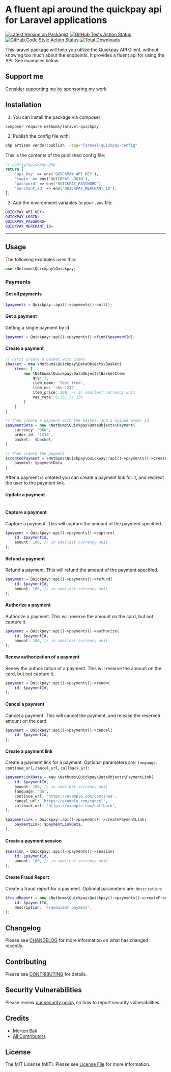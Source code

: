 # A fluent api around the quickpay api for Laravel applications

[![Latest Version on Packagist](https://img.shields.io/packagist/v/netbums/laravel-quickpay.svg?style=flat-square)](https://packagist.org/packages/netbums/laravel-quickpay)
[![GitHub Tests Action Status](https://img.shields.io/github/actions/workflow/status/mortenebak/laravel-quickpay/run-tests.yml?branch=main&label=tests&style=flat-square)](https://github.com/mortenebak/laravel-quickpay/actions?query=workflow%3Arun-tests+branch%3Amain)
[![GitHub Code Style Action Status](https://img.shields.io/github/actions/workflow/status/mortenebak/laravel-quickpay/fix-php-code-style-issues.yml?branch=main&label=code%20style&style=flat-square)](https://github.com/mortenebak/laravel-quickpay/actions?query=workflow%3A"Fix+PHP+code+style+issues"+branch%3Amain)
[![Total Downloads](https://img.shields.io/packagist/dt/netbums/laravel-quickpay.svg?style=flat-square)](https://packagist.org/packages/netbums/laravel-quickpay)

This laravel package will help you utilize the Quickpay API Client, without knowing too much about the endpoints. It provides a fluent api for using the API. See examples below.

## Support me
[Consider supporting me by sponsoring my work](https://github.com/sponsors/mortenebak/)

## Installation

1. You can install the package via composer:

```bash
composer require netbums/laravel-quickpay
```

[//]: # (2. Add the Provider to your `config/app.php` providers array:)

[//]: # ()
[//]: # (```php)

[//]: # (// config/app.php)

[//]: # ('providers' => [)

[//]: # (    //...)

[//]: # (    Netbums\Quickpay\QuickpayServiceProvider::class,)

[//]: # (],)

[//]: # (```)

[//]: # (3. Add the facade to your `config/app.php` aliases array:)

[//]: # ()
[//]: # (```php)

[//]: # (// config/app.php)

[//]: # ('aliases' => [)

[//]: # (    //...)

[//]: # (    'Quickpay' => Netbums\Quickpay\Facades\Quickpay::class,)

[//]: # (],)

[//]: # (```)

2. Publish the config file with:

```bash
php artisan vendor:publish --tag="laravel-quickpay-config"
```

This is the contents of the published config file:

```php
// config/quickpay.php
return [
    'api_key' => env('QUICKPAY_API_KEY'),
    'login' => env('QUICKPAY_LOGIN'),
    'password' => env('QUICKPAY_PASSWORD'),
    'merchant_id' => env('QUICKPAY_MERCHANT_ID'),
];
```

3. Add the environment variables to your `.env` file:

```bash
QUICKPAY_API_KEY=
QUICKPAY_LOGIN=
QUICKPAY_PASSWORD=
QUICKPAY_MERCHANT_ID=
```
---
## Usage
The following examples uses this:

```php
use \Netbums\Quickpay\Quickpay;
```

### Payments

#### Get all payments

```php
$payments = Quickpay::api()->payments()->all();
```

#### Get a payment
Getting a single payment by id
```php
$payment = Quickpay::api()->payments()->find($paymentId);
```

#### Create a payment
```php
// First create a basket with items
$basket = new \Netbums\Quickpay\DataObjects\Basket(
    items: [
        new \Netbums\Quickpay\DataObjects\BasketItem(
            qty: 1,
            item_name: 'Test item',
            item_no: 'sku-1234',
            item_price: 100, // in smallest currency unit
            vat_rate: 0.25, // 25%
        )
    ]
)

// Then create a payment with the basket, and a unique order id
$paymentData = new \Netbums\Quickpay\DataObjects\Payment(
    currency: 'DKK',
    order_id: '1234',
    basket:  $basket,
)

// Then create the payment
$createdPayment = \Netbums\Quickpay\Quickpay::api()->payments()->create(
    payment: $paymentData
)
```
After a payment is created you can create a payment link for it, and redirect the user to the payment link.

#### Update a payment
```php
```

#### Capture a payment
Capture a payment. This will capture the amount of the payment specified.
```php
$payment = Quickpay::api()->payments()->capture(
    id: $paymentId,
    amount: 100, // in smallest currency unit
);
```

#### Refund a payment
Refund a payment. This will refund the amount of the payment specified.
```php
$payment = Quickpay::api()->payments()->refund(
    id: $paymentId,
    amount: 100, // in smallest currency unit
);
```

#### Authorize a payment
Authorize a payment. This will reserve the amount on the card, but not capture it.
```php
$payment = Quickpay::api()->payments()->authorize(
    id: $paymentId,
    amount: 100, // in smallest currency unit
);
```

#### Renew authorization of a payment
Renew the authorization of a payment. This will reserve the amount on the card, but not capture it.
```php
$payment = Quickpay::api()->payments()->renew(
    id: $paymentId,
);
```

#### Cancel a payment
Cancel a payment. This will cancel the payment, and release the reserved amount on the card.
```php
$payment = Quickpay::api()->payments()->cancel(
    id: $paymentId,
);
```

#### Create a payment link
Create a payment link for a payment. Optional parameters are: `language`, `continue_url`, `cancel_url`, `callback_url`:
```php
$paymentLinkData = new \Netbums\Quickpay\DataObjects\PaymentLink(
    id: $paymentId,
    amount: 100, // in smallest currency unit
    language: 'da',
    continue_url: 'https://example.com/continue',
    cancel_url: 'https://example.com/cancel',
    callback_url: 'https://example.com/callback',
);

$paymentLink = Quickpay::api()->payments()->createPaymentLink(
    paymentLink: $paymentLinkData,
);
```

#### Create a payment session
```php
$session = Quickpay::api()->payments()->session(
    id: $paymentId,
    amount: 100, // in smallest currency unit
);
```

#### Create Fraud Report
Create a fraud report for a payment. Optional parameters are: `description`:
```php
$fraudReport = new \Netbums\Quickpay\Quickpay()->payments()->createFraudReport(
    id: $paymentId,
    description: 'Fraudulent payment',
);
```

#### 


## Changelog

Please see [CHANGELOG](CHANGELOG.md) for more information on what has changed recently.

## Contributing

Please see [CONTRIBUTING](CONTRIBUTING.md) for details.

## Security Vulnerabilities

Please review [our security policy](../../security/policy) on how to report security vulnerabilities.

## Credits

- [Morten Bak](https://github.com/mortenebak)
- [All Contributors](../../contributors)

## License

The MIT License (MIT). Please see [License File](LICENSE.md) for more information.
